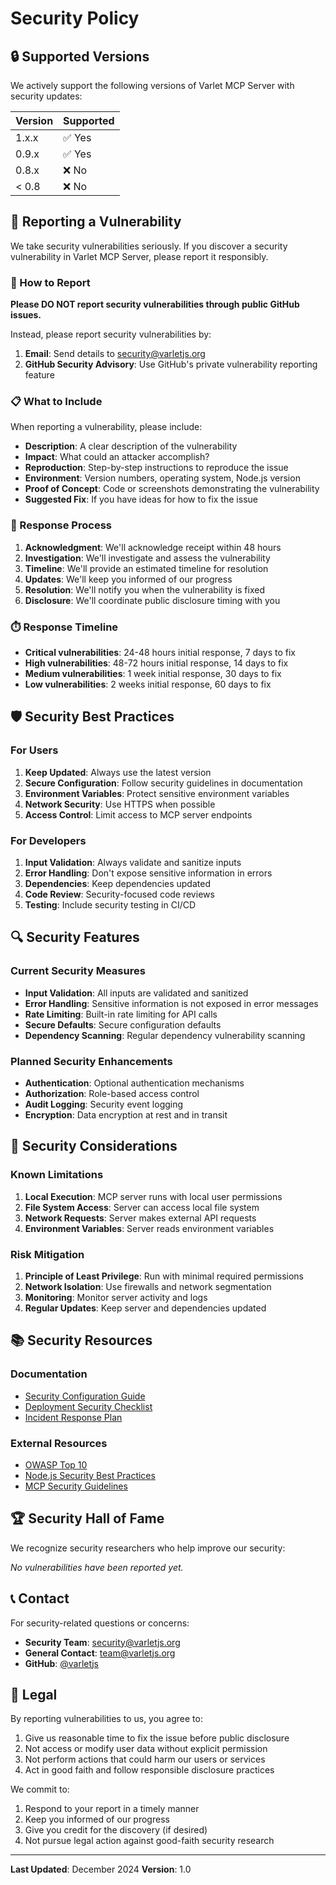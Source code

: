 # Security Policy

## 🔒 Supported Versions

We actively support the following versions of Varlet MCP Server with security updates:

| Version | Supported          |
| ------- | ------------------ |
| 1.x.x   | ✅ Yes             |
| 0.9.x   | ✅ Yes             |
| 0.8.x   | ❌ No              |
| < 0.8   | ❌ No              |

## 🚨 Reporting a Vulnerability

We take security vulnerabilities seriously. If you discover a security vulnerability in Varlet MCP Server, please report it responsibly.

### 📧 How to Report

**Please DO NOT report security vulnerabilities through public GitHub issues.**

Instead, please report security vulnerabilities by:

1. **Email**: Send details to [security@varletjs.org](mailto:security@varletjs.org)
2. **GitHub Security Advisory**: Use GitHub's private vulnerability reporting feature

### 📋 What to Include

When reporting a vulnerability, please include:

- **Description**: A clear description of the vulnerability
- **Impact**: What could an attacker accomplish?
- **Reproduction**: Step-by-step instructions to reproduce the issue
- **Environment**: Version numbers, operating system, Node.js version
- **Proof of Concept**: Code or screenshots demonstrating the vulnerability
- **Suggested Fix**: If you have ideas for how to fix the issue

### 🔄 Response Process

1. **Acknowledgment**: We'll acknowledge receipt within 48 hours
2. **Investigation**: We'll investigate and assess the vulnerability
3. **Timeline**: We'll provide an estimated timeline for resolution
4. **Updates**: We'll keep you informed of our progress
5. **Resolution**: We'll notify you when the vulnerability is fixed
6. **Disclosure**: We'll coordinate public disclosure timing with you

### ⏱️ Response Timeline

- **Critical vulnerabilities**: 24-48 hours initial response, 7 days to fix
- **High vulnerabilities**: 48-72 hours initial response, 14 days to fix
- **Medium vulnerabilities**: 1 week initial response, 30 days to fix
- **Low vulnerabilities**: 2 weeks initial response, 60 days to fix

## 🛡️ Security Best Practices

### For Users

1. **Keep Updated**: Always use the latest version
2. **Secure Configuration**: Follow security guidelines in documentation
3. **Environment Variables**: Protect sensitive environment variables
4. **Network Security**: Use HTTPS when possible
5. **Access Control**: Limit access to MCP server endpoints

### For Developers

1. **Input Validation**: Always validate and sanitize inputs
2. **Error Handling**: Don't expose sensitive information in errors
3. **Dependencies**: Keep dependencies updated
4. **Code Review**: Security-focused code reviews
5. **Testing**: Include security testing in CI/CD

## 🔍 Security Features

### Current Security Measures

- **Input Validation**: All inputs are validated and sanitized
- **Error Handling**: Sensitive information is not exposed in error messages
- **Rate Limiting**: Built-in rate limiting for API calls
- **Secure Defaults**: Secure configuration defaults
- **Dependency Scanning**: Regular dependency vulnerability scanning

### Planned Security Enhancements

- **Authentication**: Optional authentication mechanisms
- **Authorization**: Role-based access control
- **Audit Logging**: Security event logging
- **Encryption**: Data encryption at rest and in transit

## 🚫 Security Considerations

### Known Limitations

1. **Local Execution**: MCP server runs with local user permissions
2. **File System Access**: Server can access local file system
3. **Network Requests**: Server makes external API requests
4. **Environment Variables**: Server reads environment variables

### Risk Mitigation

1. **Principle of Least Privilege**: Run with minimal required permissions
2. **Network Isolation**: Use firewalls and network segmentation
3. **Monitoring**: Monitor server activity and logs
4. **Regular Updates**: Keep server and dependencies updated

## 📚 Security Resources

### Documentation

- [Security Configuration Guide](docs/security.md)
- [Deployment Security Checklist](docs/deployment-security.md)
- [Incident Response Plan](docs/incident-response.md)

### External Resources

- [OWASP Top 10](https://owasp.org/www-project-top-ten/)
- [Node.js Security Best Practices](https://nodejs.org/en/docs/guides/security/)
- [MCP Security Guidelines](https://modelcontextprotocol.io/security)

## 🏆 Security Hall of Fame

We recognize security researchers who help improve our security:

<!-- Security researchers who have responsibly disclosed vulnerabilities will be listed here -->

*No vulnerabilities have been reported yet.*

## 📞 Contact

For security-related questions or concerns:

- **Security Team**: [security@varletjs.org](mailto:security@varletjs.org)
- **General Contact**: [team@varletjs.org](mailto:team@varletjs.org)
- **GitHub**: [@varletjs](https://github.com/varletjs)

## 📄 Legal

By reporting vulnerabilities to us, you agree to:

1. Give us reasonable time to fix the issue before public disclosure
2. Not access or modify user data without explicit permission
3. Not perform actions that could harm our users or services
4. Act in good faith and follow responsible disclosure practices

We commit to:

1. Respond to your report in a timely manner
2. Keep you informed of our progress
3. Give you credit for the discovery (if desired)
4. Not pursue legal action against good-faith security research

---

**Last Updated**: December 2024
**Version**: 1.0